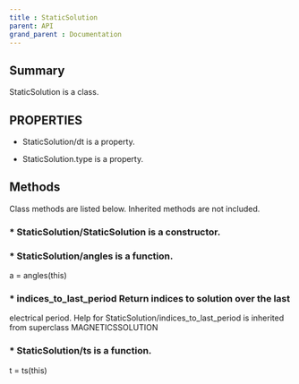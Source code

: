 ```yaml
---
title : StaticSolution
parent: API
grand_parent : Documentation
---
```

## Summary
StaticSolution is a class.
## PROPERTIES
* StaticSolution/dt is a property.

* StaticSolution.type is a property.

## Methods
Class methods are listed below. Inherited methods are not included.
### * StaticSolution/StaticSolution is a constructor.

### * StaticSolution/angles is a function.
a = angles(this)

### * indices_to_last_period Return indices to solution over the last
electrical period.
Help for StaticSolution/indices_to_last_period is inherited from superclass MAGNETICSSOLUTION

### * StaticSolution/ts is a function.
t = ts(this)

